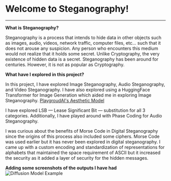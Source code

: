 # Welcome to Steganography!
---

**What is Steganography?**

Steganography is a process that intends to hide data in other objects such as images, audio, videos, network traffic, computer files, etc... such that it does not arouse any suspicion. 
Any person who encounters this medium would not realize that it holds some secret. Unlike Cryptography, the very existence of hidden data is a secret.
Steganography has been around for centuries. However, it is not as popular as Cryptography.

**What have I explored in this project?**

In this project, I have explored Image Steganography, Audio Steganography, and Video Steganography.
I have also explored using a HuggingFace Transformer for Image Generation which aided me in exploring Image Steganography.
[PlaygroudAI's Aesthetic Model](https://huggingface.co/playgroundai/playground-v2.5-1024px-aesthetic)

I have explored LSB — Lease Significant Bit — substitution for all 3 categories. Additionally, I have played around with Phase Coding for Audio Steganography.

I was curious about the benefits of Morse Code in Digital Steganography since the origins of this process also included some ciphers. Morse Code was used earlier but
it has never been explored in digital steganography. I came up with a custom encoding and standardization of representations for alphabets that maintained the space requirement of ASCII but 
it increased the security as it added a layer of security for the hidden messages.

**Adding some screenshots of the outputs I have had**
![Diffusion Model Example](/cy5010/screenshots/1.png?raw=true "Diffusion Model Example")

